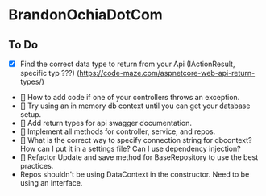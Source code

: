 # BrandonOchiaDotCom

## To Do
* [X] Find the correct data type to return from your Api (IActionResult, specific typ ???) (https://code-maze.com/aspnetcore-web-api-return-types/)
* [] How to add code if one of your controllers throws an exception.
* [] Try using an in memory db context until you can get your database setup.
* [] Add return types for api swagger documentation.
* [] Implement all methods for controller, service, and repos.
* [] What is the correct way to specify connection string for dbcontext? How can I put it in a settings file? Can I use dependency injection?
* [] Refactor Update and save method for BaseRepository to use the best practices.
* Repos shouldn't be using DataContext in the constructor. Need to be using an Interface.
